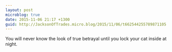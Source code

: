 ```yaml
---
layout: post
microblog: true
date: 2015-11-06 21:17 +1300
guid: http://JacksonOfTrades.micro.blog/2015/11/06/t662544255789871105.html
---
```

You will never know the look of true betrayal until you lock your cat inside at night.
